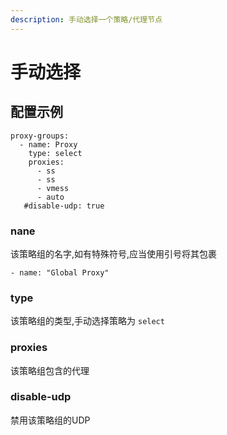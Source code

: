 ```yaml
---
description: 手动选择一个策略/代理节点
---
```


# 手动选择

## 配置示例

```
proxy-groups:
  - name: Proxy
    type: select
    proxies:
      - ss
      - ss
      - vmess
      - auto
   #disable-udp: true
```

### nane

该策略组的名字,如有特殊符号,应当使用引号将其包裹

```
- name: "Global Proxy"
```

### type

该策略组的类型,手动选择策略为 `select`

### proxies

该策略组包含的代理

### disable-udp

禁用该策略组的UDP
